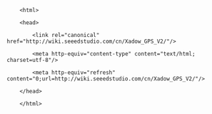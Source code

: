 <!DOCTYPE html>
        <html>
        <head>
            <link rel="canonical" href="http://wiki.seeedstudio.com/cn/Xadow_GPS_V2/"/>
            <meta http-equiv="content-type" content="text/html; charset=utf-8"/>
            <meta http-equiv="refresh" content="0;url=http://wiki.seeedstudio.com/cn/Xadow_GPS_V2/"/>
        </head>
        </html>